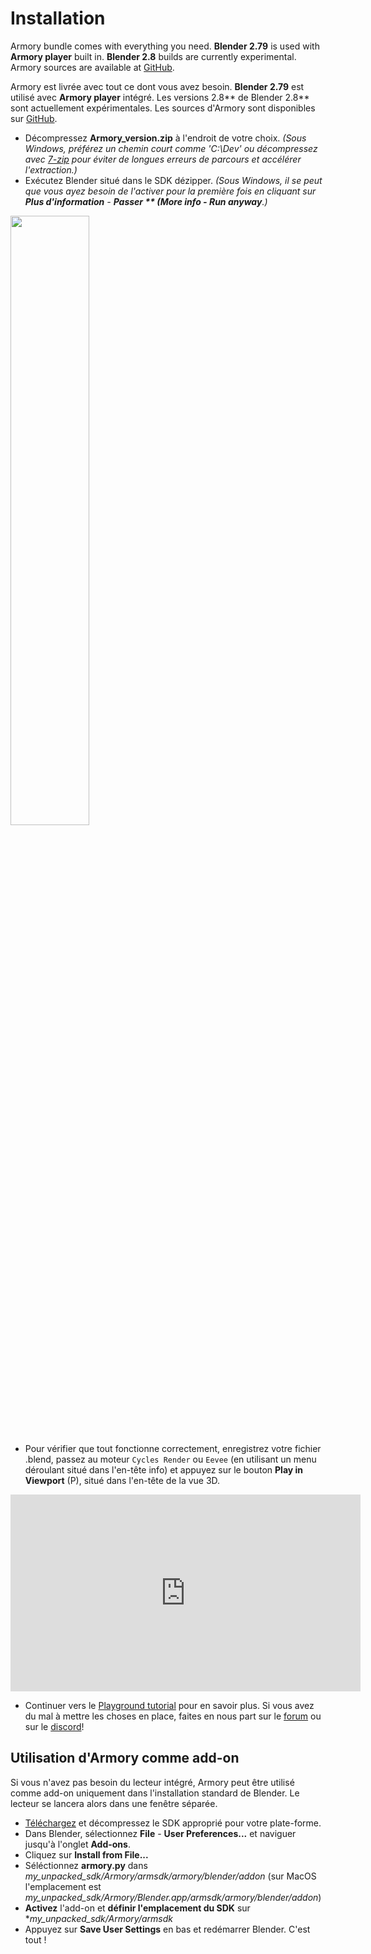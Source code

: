 # Installation

Armory bundle comes with everything you need. **Blender 2.79** is used with **Armory player** built in. **Blender 2.8** builds are currently experimental. Armory sources are available at [GitHub](https://github.com/armory3d/).

Armory est livrée avec tout ce dont vous avez besoin. **Blender 2.79** est utilisé avec **Armory player** intégré. Les versions 2.8** de Blender 2.8** sont actuellement expérimentales. Les sources d'Armory sont disponibles sur [GitHub](https://github.com/armory3d/).

- Décompressez  **Armory_version.zip** à l'endroit de votre choix. *(Sous Windows, préférez un chemin court comme 'C:\Dev' ou décompressez avec [7-zip](http://www.7-zip.org) pour éviter de longues erreurs de parcours et accélérer l'extraction.)*
- Exécutez Blender situé dans le SDK dézipper. *(Sous Windows, il se peut que vous ayez besoin de l'activer pour la première fois en cliquant sur **Plus d'information** - **Passer ** (More info - Run anyway**.)*

<img src="https://github.com/softyoda/armory_docs/blob/master/getting_started/img/winrun.png" width="50%">

- Pour vérifier que tout fonctionne correctement, enregistrez votre fichier .blend, passez au moteur `Cycles Render` ou `Eevee` (en utilisant un menu déroulant situé dans l'en-tête info) et appuyez sur le bouton **Play in Viewport** (P), situé dans l'en-tête de la vue 3D.

<iframe width="560" height="315" src="https://www.youtube.com/embed/1Ey1MAIRPm4?rel=0" frameborder="0" allow="autoplay; encrypted-media" allowfullscreen></iframe>

- Continuer vers le  [Playground tutorial](./getting_started/playground.md) pour en savoir plus. Si vous avez du mal à mettre les choses en place, faites en nous part sur le [forum](http://armory3d.org/community.html) ou sur le [discord](https://discord.gg/tpMbh2C)!


## Utilisation d'Armory comme add-on

Si vous n'avez pas besoin du lecteur intégré, Armory peut être utilisé comme add-on uniquement dans l'installation standard de Blender. Le lecteur se lancera alors dans une fenêtre séparée.

- [Téléchargez](http://armory3d.org/download.html) et décompressez le SDK approprié pour votre plate-forme.
- Dans Blender, sélectionnez  **File** - **User Preferences...** et naviguer jusqu'à l'onglet **Add-ons**.
- Cliquez sur **Install from File...**
- Séléctionnez **armory.py** dans *my_unpacked_sdk/Armory/armsdk/armory/blender/addon* (sur MacOS l'emplacement est *my_unpacked_sdk/Armory/Blender.app/armsdk/armory/blender/addon*)
- **Activez** l'add-on et **définir l'emplacement du SDK** sur **my_unpacked_sdk/Armory/armsdk*
- Appuyez sur **Save User Settings** en bas et redémarrer Blender. C'est tout !
